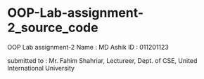 # OOP-Lab-assignment-2_source_code
OOP Lab assignment-2
Name : MD Ashik
ID : 011201123

submitted to : Mr. Fahim Shahriar, Lectureer, Dept. of CSE, United International University
